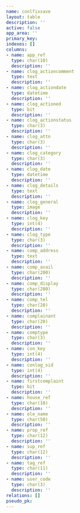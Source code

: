 ```yaml
---
name: conlfixsave
layout: table
description: ''
active: false
app_area: ''
primary_key: 
indexes: []
columns:
- name: app_ref
  type: char(10)
  description: ''
- name: clog_actioncomment
  type: text
  description: ''
- name: clog_actiondate
  type: datetime
  description: ''
- name: clog_actioned
  type: bit
  description: ''
- name: clog_actionstatus
  type: char(3)
  description: ''
- name: clog_attn
  type: char(3)
  description: ''
- name: clog_category
  type: char(3)
  description: ''
- name: clog_date
  type: datetime
  description: ''
- name: clog_details
  type: text
  description: ''
- name: clog_general
  type: image
  description: ''
- name: clog_key
  type: int(4)
  description: ''
- name: clog_type
  type: char(3)
  description: ''
- name: comp_address
  type: text
  description: ''
- name: comp_avail
  type: char(200)
  description: ''
- name: comp_display
  type: char(200)
  description: ''
- name: comp_tel
  type: char(20)
  description: ''
- name: complainant
  type: char(20)
  description: ''
- name: comptype
  type: char(3)
  description: ''
- name: con_key
  type: int(4)
  description: ''
- name: conlog_sid
  type: int(4)
  description: ''
- name: firstcomplaint
  type: bit
  description: ''
- name: house_ref
  type: char(10)
  description: ''
- name: ole_name
  type: char(50)
  description: ''
- name: prop_ref
  type: char(12)
  description: ''
- name: sup_ref
  type: char(12)
  description: ''
- name: tag_ref
  type: char(11)
  description: ''
- name: user_code
  type: char(3)
  description: ''
relations: []
pseudo_pk: 
---
```


